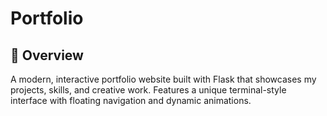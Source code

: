 # Portfolio

## 📖 **Overview**
A modern, interactive portfolio website built with Flask that showcases my projects, skills, and creative work. Features a unique terminal-style interface with floating navigation and dynamic animations.
